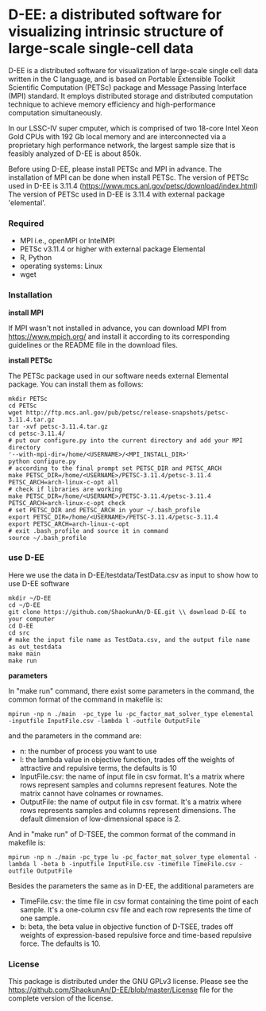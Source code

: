 # D-EE: a distributed software for visualizing intrinsic structure of large-scale single-cell data

D-EE is a distributed software for visualization of large-scale single cell data written in the C language, and is based on Portable 
Extensible Toolkit Scientific Computation (PETSc) package and Message Passing Interface (MPI) standard. It employs distributed 
storage and distributed computation technique to achieve memory efficiency and high-performance computation simultaneously. 

In our LSSC-IV super cmputer, which is comprised of two 18-core Intel Xeon Gold CPUs with 192 Gb local memory and are interconnected via a proprietary high performance network, the largest sample size that is feasibly analyzed of D-EE is about 850k. 

Before using D-EE, please install PETSc and MPI in advance. The installation of MPI can be done when install PETSc. The version 
of PETSc used in D-EE is 3.11.4 (https://www.mcs.anl.gov/petsc/download/index.html)
The version of PETSc used in D-EE is 3.11.4 with external package 'elemental'.

### Required
+ MPI i.e., openMPI or IntelMPI
+ PETSc v3.11.4 or higher with external package Elemental
+ R, Python
+ operating systems: Linux
+ wget

### Installation 
 **install MPI**
 
 If MPI wasn't not installed in advance, you can download MPI from https://www.mpich.org/ 
 and install it according to its corresponding guidelines or the README file in the download files.
 
**install PETSc**

The PETSc package used in our software needs external Elemental package. You can install them as follows:


```
mkdir PETSc
cd PETSc
wget http://ftp.mcs.anl.gov/pub/petsc/release-snapshots/petsc-3.11.4.tar.gz
tar -xvf petsc-3.11.4.tar.gz
cd petsc-3.11.4/
# put our configure.py into the current directory and add your MPI directory
'--with-mpi-dir=/home/<USERNAME>/<MPI_INSTALL_DIR>'
python configure.py
# according to the final prompt set PETSC_DIR and PETSC_ARCH
make PETSC_DIR=/home/<USERNAME>/PETSC-3.11.4/petsc-3.11.4 PETSC_ARCH=arch-linux-c-opt all
# check if libraries are working
make PETSC_DIR=/home/<USERNAME>/PETSC-3.11.4/petsc-3.11.4 PETSC_ARCH=arch-linux-c-opt check
# set PETSC_DIR and PETSC_ARCH in your ~/.bash_profile 
export PETSC_DIR=/home/<USERNAME>/PETSC-3.11.4/petsc-3.11.4
export PETSC_ARCH=arch-linux-c-opt
# exit .bash_profile and source it in command
source ~/.bash_profile
```


### use D-EE

Here we use the data in D-EE/testdata/TestData.csv as input to show how to use D-EE software

``` 
mkdir ~/D-EE
cd ~/D-EE
git clone https://github.com/ShaokunAn/D-EE.git \\ download D-EE to your computer
cd D-EE
cd src
# make the input file name as TestData.csv, and the output file name as out_testdata
make main
make run
```

**parameters**

In "make run" command, there exist some parameters in the command, the common format
of the command in makefile is:

```
mpirun -np n ./main  -pc_type lu -pc_factor_mat_solver_type elemental -inputfile InputFile.csv -lambda l -outfile OutputFile
```
and the parameters in the command are:
+ n: the number of process you want to use
+ l: the lambda value in objective function, trades off the weights of attractive and repulsive terms, the defaults is 10
+ InputFile.csv: the name of input file in csv format. It's a matrix where rows represent samples and columns represent features. Note the matrix cannot have 
colnames or rownames.
+ OutputFile: the name of output file in csv format. It's a matrix where rows represents samples and columns represent dimensions. 
The default dimension of low-dimensional space is 2.

And in "make run" of D-TSEE, the common format of the command in makefile is:
```
mpirun -np n ./main -pc_type lu -pc_factor_mat_solver_type elemental -lambda l -beta b -inputfile InputFile.csv -timefile TimeFile.csv -outfile OutputFile
```
Besides the parameters the same as in D-EE, the additional parameters are
+ TimeFile.csv: the time file in csv format containing the time point of each sample. It's a one-column csv file and each row represents the time of one sample.
+ b: beta, the beta value in objective function of D-TSEE, trades off weights of expression-based repulsive force and time-based repulsive force. The defaults is 10.

### License

This package is distributed under the GNU GPLv3 license. 
Please see the https://github.com/ShaokunAn/D-EE/blob/master/License file for the complete version of the license.






 



